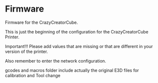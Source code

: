 # Firmware
Firmware for the CrazyCreatorCube.

This is just the beginning of the configuration for the CrazyCreatorCube Printer.

Important!!!
Please add values that are missing or that are different in your version of the printer.

Also remember to enter the network configuration.

gcodes and macros folder include actually the original E3D files for calibration and Tool change
